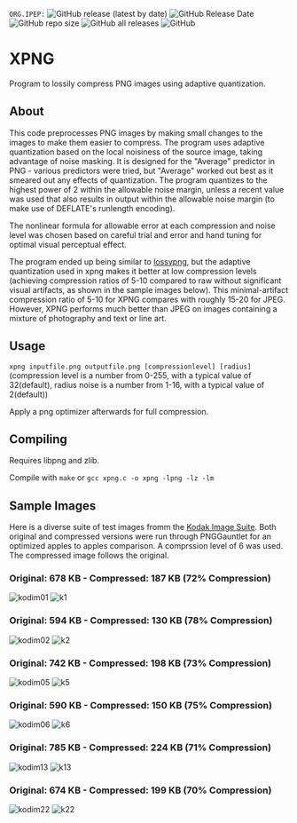 `ORG.IPEP:`
![GitHub release (latest by date)](https://img.shields.io/github/v/release/ImageProcessing-ElectronicPublications/xpng)
![GitHub Release Date](https://img.shields.io/github/release-date/ImageProcessing-ElectronicPublications/xpng)
![GitHub repo size](https://img.shields.io/github/repo-size/ImageProcessing-ElectronicPublications/xpng)
![GitHub all releases](https://img.shields.io/github/downloads/ImageProcessing-ElectronicPublications/xpng/total)
![GitHub](https://img.shields.io/github/license/ImageProcessing-ElectronicPublications/xpng)  

# XPNG
Program to lossily compress PNG images using adaptive quantization.

## About
This code preprocesses PNG images by making small changes to the images to make them easier to compress. The program uses adaptive quantization based on the local noisiness of the source image, taking advantage of noise masking. It is designed for the "Average" predictor in PNG - various predictors were tried, but "Average" worked out best as it smeared out any effects of quantization. The program quantizes to the highest power of 2 within the allowable noise margin, unless a recent value was used that also results in output within the allowable noise margin (to make use of DEFLATE's runlength encoding).

The nonlinear formula for allowable error at each compression and noise level was chosen based on careful trial and error and hand tuning for optimal visual perceptual effect.

The program ended up being similar to [lossypng](https://github.com/foobaz/lossypng), but the adaptive quantization used in xpng makes it better at low compression levels (achieving compression ratios of 5-10 compared to raw without significant visual artifacts, as shown in the sample images below). This minimal-artifact compression ratio of 5-10 for XPNG compares with roughly 15-20 for JPEG. However, XPNG performs much better than JPEG on images containing a mixture of photography and text or line art.

## Usage
`xpng inputfile.png outputfile.png [compressionlevel] [radius]` (compression level is a number from 0-255, with a typical value of 32(default), radius noise is a number from 1-16, with a typical value of 2(default))

Apply a png optimizer afterwards for full compression.

## Compiling
Requires libpng and zlib.

Compile with `make` or `gcc xpng.c -o xpng -lpng -lz -lm`

## Sample Images
Here is a diverse suite of test images fromm the [Kodak Image Suite](http://r0k.us/graphics/kodak/). Both original and compressed versions were run through PNGGauntlet for an optimized apples to apples comparison. A comprssion level of 6 was used. The compressed image follows the original.

### Original: 678 KB - Compressed: 187 KB (72% Compression)
![kodim01](https://cloud.githubusercontent.com/assets/8397050/21791560/6d455276-d698-11e6-8101-8533ebcf7249.png)
![k1](https://cloud.githubusercontent.com/assets/8397050/21791567/6d6cd7ec-d698-11e6-89ff-9231a28c48f3.png)

### Original: 594 KB - Compressed: 130 KB (78% Compression)
![kodim02](https://cloud.githubusercontent.com/assets/8397050/21791559/6d43cbb8-d698-11e6-9104-45c011d5416d.png)
![k2](https://cloud.githubusercontent.com/assets/8397050/21791566/6d6b0ce6-d698-11e6-9c4a-a8c2f419ccd3.png)

### Original: 742 KB - Compressed: 198 KB (73% Compression)
![kodim05](https://cloud.githubusercontent.com/assets/8397050/21791561/6d46d9fc-d698-11e6-8fbf-b1276c061c9d.png)
![k5](https://cloud.githubusercontent.com/assets/8397050/21791568/6d72ad48-d698-11e6-9b31-769daccd1bc6.png)

### Original: 590 KB - Compressed: 150 KB (75% Compression)
![kodim06](https://cloud.githubusercontent.com/assets/8397050/21791562/6d4a1504-d698-11e6-97bb-eb22d565eee2.png)
![k6](https://cloud.githubusercontent.com/assets/8397050/21791569/6d7e6124-d698-11e6-8e4e-868b4c0245c0.png)

### Original: 785 KB - Compressed: 224 KB (71% Compression)
![kodim13](https://cloud.githubusercontent.com/assets/8397050/21791563/6d5d94a8-d698-11e6-83ac-2ee6f77d9e13.jpg)
![k13](https://cloud.githubusercontent.com/assets/8397050/21791557/6d3b7472-d698-11e6-814e-24697ee57041.png)

### Original: 674 KB - Compressed: 199 KB (70% Compression)
![kodim22](https://cloud.githubusercontent.com/assets/8397050/21791565/6d66d702-d698-11e6-88ea-7c199ab33f90.png)
![k22](https://cloud.githubusercontent.com/assets/8397050/21791570/6d99ff4c-d698-11e6-87d3-c265e5ad6677.png)
